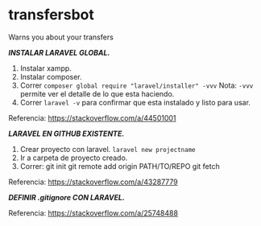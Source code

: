 # transfersbot
Warns you about your transfers

*****INSTALAR LARAVEL GLOBAL.*****

1) Instalar xampp.
2) Instalar composer.
3) Correr `composer global require "laravel/installer" -vvv`
Nota: `-vvv` permite ver el detalle de lo que esta haciendo.
4) Correr `laravel -v` para confirmar que esta instalado y listo para usar.

Referencia: https://stackoverflow.com/a/44501001


*****LARAVEL EN GITHUB EXISTENTE.*****
1) Crear proyecto con laravel. `laravel new projectname`
2) Ir a carpeta de proyecto creado.
3) Correr:
git init 
git remote add origin PATH/TO/REPO 
git fetch 

Referencia: https://stackoverflow.com/a/43287779


*****DEFINIR .gitignore CON LARAVEL.*****

Referencia: https://stackoverflow.com/a/25748488
